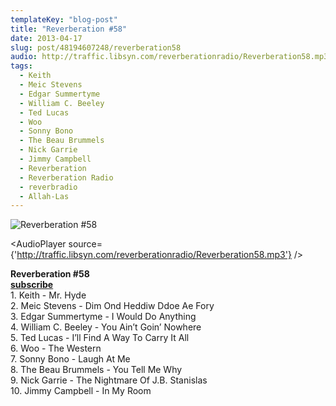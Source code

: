 ```yaml
---
templateKey: "blog-post"
title: "Reverberation #58"
date: 2013-04-17
slug: post/48194607248/reverberation58
audio: http://traffic.libsyn.com/reverberationradio/Reverberation58.mp3
tags:
  - Keith
  - Meic Stevens
  - Edgar Summertyme
  - William C. Beeley
  - Ted Lucas
  - Woo
  - Sonny Bono
  - The Beau Brummels
  - Nick Garrie
  - Jimmy Campbell
  - Reverberation
  - Reverberation Radio
  - reverbradio
  - Allah-Las
---
```


![Reverberation #58](../images/7581486c6ee20d0c6814213484a28bcfee5904f0ba988b8295e66127ce6c2eb6.jpg)

<AudioPlayer source={'http://traffic.libsyn.com/reverberationradio/Reverberation58.mp3'} />

<p><strong>Reverberation #58<br /></strong><strong><a href="https://itunes.apple.com/us/podcast/reverberation-radio/id520739212?ign-mpt=uo%3D4" title="subscribe" target="_blank">subscribe</a></strong><br />1. Keith - Mr. Hyde<br />2. Meic Stevens - Dim Ond Heddiw Ddoe Ae Fory<br />3. Edgar Summertyme - I Would Do Anything<br />4. William C. Beeley - You Ain&rsquo;t Goin&rsquo; Nowhere<br />5. Ted Lucas - I&rsquo;ll Find A Way To Carry It All<br />6. Woo - The Western<br />7. Sonny Bono - Laugh At Me<br />8. The Beau Brummels - You Tell Me Why<br />9. Nick Garrie - The Nightmare Of J.B. Stanislas<br />10. Jimmy Campbell - In My Room</p>
